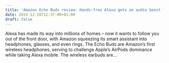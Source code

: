 ```yaml
---
title: 'Amazon Echo Buds review: Hands-free Alexa gets an audio boost from Bose'
date: 2019-12-20T12:37:00+01:00
draft: false
---
```


Alexa has made its way into millions of homes – now it wants to follow you out of the front door, with Amazon squeezing its smart assistant into headphones, glasses, and even rings. The Echo Buds are Amazon’s first wireless headphones, serving to challenge Apple’s AirPods dominance while taking Alexa mobile. The wireless earbuds are…